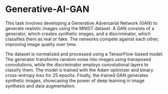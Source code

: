 # Generative-AI-GAN
This task involves developing a Generative Adversarial Network (GAN) to generate realistic images using the MNIST dataset. A GAN consists of a generator, which creates synthetic images, and a discriminator, which classifies them as real or fake. The networks compete against each other, improving image quality over time.

The dataset is normalized and processed using a TensorFlow-based model. The generator transforms random noise into images using transposed convolutions, while the discriminator employs convolutional layers to classify them. The model is trained with the Adam optimizer and binary cross-entropy loss for 25 epochs. Finally, the trained GAN generates synthetic images, showcasing the power of deep learning in image synthesis and data augmentation.
